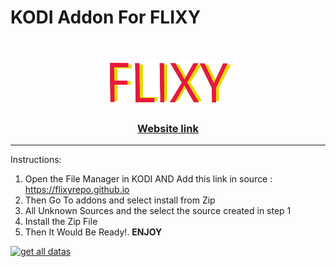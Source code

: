 # KODI Addon For FLIXY

<!-- PROJECT LOGO -->
<br />
<p align="center">
  <a href="https://flixy.ga">
    <img src="90c552e5d9b7f368819421dcbba8b324 (1).png" alt="Logo" width="40%" height="40%">
  </a>

  <h3 align="center">  <a href="https://flixy.ga">
 Website link
    </a>
    </h3>
    
--------------------------------------------------------------------------------
Instructions:

1. Open the File Manager in KODI AND Add this link in source : https://flixyrepo.github.io
2. Then Go To addons and select install from Zip
3. All Unknown Sources and the select the source created in step 1
4. Install the Zip File
5. Then It Would Be Ready!.   **ENJOY**

[![get all datas](https://github.com/flixyrepo/flixyrepo.github.io/actions/workflows/newmanual.yml/badge.svg)](https://github.com/flixyrepo/flixyrepo.github.io/actions/workflows/newmanual.yml)
